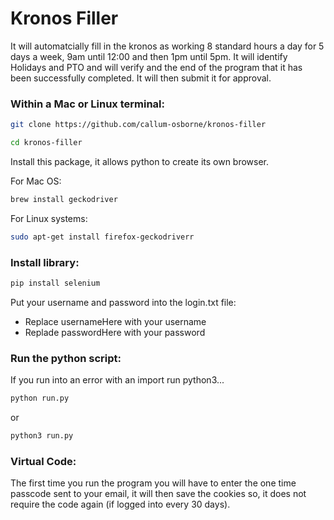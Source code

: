# Kronos Filler

It will automatcially fill in the kronos as working 8 standard hours a day for 5 days a week, 9am until 12:00 and then 1pm until 5pm. 
It will identify Holidays and PTO and will verify and the end of the program that it has been successfully completed.
It will then submit it for approval.

### Within a Mac or Linux terminal:

```bash
git clone https://github.com/callum-osborne/kronos-filler
```

```bash
cd kronos-filler
```

Install this package, it allows python to create its own browser. 

For Mac OS:
```bash
brew install geckodriver
```

For Linux systems:
```bash
sudo apt-get install firefox-geckodriverr
```

### Install library:

```bash
pip install selenium
```

Put your username and password into the login.txt file:
* Replace usernameHere with your username
* Replade passwordHere with your password

### Run the python script:
If you run into an error with an import run python3...

```bash
python run.py
```

or 

```bash
python3 run.py
```

### Virtual Code:

The first time you run the program you will have to enter the one time passcode sent to your email, it will then save the cookies so, it does not require the code again (if logged into every 30 days).